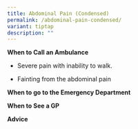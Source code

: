 ```yaml
---
title: Abdominal Pain (Condensed)
permalink: /abdominal-pain-condensed/
variant: tiptap
description: ""
---
```

<p><strong>When to Call an Ambulance</strong>
</p>
<ul data-tight="true" class="tight">
<li>
<p>Severe pain with inability to walk.</p>
</li>
<li>
<p>Fainting from the abdominal pain</p>
</li>
</ul>
<p></p>
<p><strong>When to go to the Emergency Department</strong>
</p>
<p></p>
<p></p>
<p></p>
<p><strong>When to See a GP</strong>
</p>
<p></p>
<p></p>
<p></p>
<p><strong>Advice</strong>
</p>
<p></p>
<p></p>
<p></p>